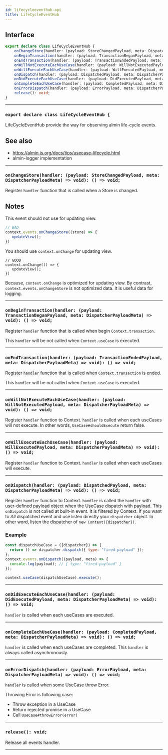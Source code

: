 ```yaml
---
id: lifecycleeventhub-api
title: LifeCycleEventHub
---
```


<!-- THIS DOCUMENT IS AUTOMATICALLY GENERATED FROM src/*.ts -->
<!-- Please edit src/*.ts and `npm run build:docs:api` -->


## Interface

```typescript
export declare class LifeCycleEventHub {
    onChangeStore(handler: (payload: StoreChangedPayload, meta: DispatcherPayloadMeta) => void): () => void;
    onBeginTransaction(handler: (payload: TransactionBeganPayload, meta: DispatcherPayloadMeta) => void): () => void;
    onEndTransaction(handler: (payload: TransactionEndedPayload, meta: DispatcherPayloadMeta) => void): () => void;
    onWillNotExecuteEachUseCase(handler: (payload: WillNotExecutedPayload, meta: DispatcherPayloadMeta) => void): () => void;
    onWillExecuteEachUseCase(handler: (payload: WillExecutedPayload, meta: DispatcherPayloadMeta) => void): () => void;
    onDispatch(handler: (payload: DispatchedPayload, meta: DispatcherPayloadMeta) => void): () => void;
    onDidExecuteEachUseCase(handler: (payload: DidExecutedPayload, meta: DispatcherPayloadMeta) => void): () => void;
    onCompleteEachUseCase(handler: (payload: CompletedPayload, meta: DispatcherPayloadMeta) => void): () => void;
    onErrorDispatch(handler: (payload: ErrorPayload, meta: DispatcherPayloadMeta) => void): () => void;
    release(): void;
}
```

----

### `export declare class LifeCycleEventHub {`


LifeCycleEventHub provide the way for observing almin life-cycle events.

## See also

- https://almin.js.org/docs/tips/usecase-lifecycle.html
- almin-logger implementation

----

### `onChangeStore(handler: (payload: StoreChangedPayload, meta: DispatcherPayloadMeta) => void): () => void;`


Register `handler` function that is called when a Store is changed.

## Notes

This event should not use for updating view.

```js
// BAD
context.events.onChangeStore((store) => {
   updateView();
})
```

You should use `context.onChange` for updating view.

```
// GOOD
context.onChange(() => {
   updateView();
})
```

Because, `context.onChange` is optimized for updating view.
By contrast, `context.events.onChangeStore` is not optimized data.
It is useful data for logging.

----

### `onBeginTransaction(handler: (payload: TransactionBeganPayload, meta: DispatcherPayloadMeta) => void): () => void;`


Register `handler` function that is called when begin `Context.transaction`.

This `handler` will be not called when `Context.useCase` is executed.

----

### `onEndTransaction(handler: (payload: TransactionEndedPayload, meta: DispatcherPayloadMeta) => void): () => void;`


Register `handler` function that is called when `Context.transaction` is ended.

This `handler` will be not called when `Context.useCase` is executed.

----

### `onWillNotExecuteEachUseCase(handler: (payload: WillNotExecutedPayload, meta: DispatcherPayloadMeta) => void): () => void;`


Register `handler` function to Context.
`handler` is called when each useCases will not execute.
In other words, `UseCase#shouldExecute` return false.

----

### `onWillExecuteEachUseCase(handler: (payload: WillExecutedPayload, meta: DispatcherPayloadMeta) => void): () => void;`


Register `handler` function to Context.
`handler` is called when each useCases will execute.

----

### `onDispatch(handler: (payload: DispatchedPayload, meta: DispatcherPayloadMeta) => void): () => void;`


Register `handler` function to Context.
`handler` is called the `handler` with user-defined payload object when the UseCase dispatch with payload.
This `onDispatch` is not called at built-in event. It is filtered by Context.
If you want to *All* dispatched event and use listen directly your `dispatcher` object.
In other word, listen the dispatcher of `new Context({dispatcher})`.

### Example

```js
const dispatchUseCase = ({dispatcher}) => {
  return () => dispatcher.dispatch({ type: "fired-payload" });
};
context.events.onDispatch((payload, meta) => {
  console.log(payload); // { type: "fired-payload" }
});

context.useCase(dispatchUseCase).execute();
```

----

### `onDidExecuteEachUseCase(handler: (payload: DidExecutedPayload, meta: DispatcherPayloadMeta) => void): () => void;`


`handler` is called when each useCases are executed.

----

### `onCompleteEachUseCase(handler: (payload: CompletedPayload, meta: DispatcherPayloadMeta) => void): () => void;`


`handler` is called when each useCases are completed.
This `handler` is always called asynchronously.

----

### `onErrorDispatch(handler: (payload: ErrorPayload, meta: DispatcherPayloadMeta) => void): () => void;`


`handler` is called when some UseCase throw Error.

Throwing Error is following case:

- Throw exception in a UseCase
- Return rejected promise in a UseCase
- Call `UseCase#throwError(error)`

----

### `release(): void;`


Release all events handler.

----

